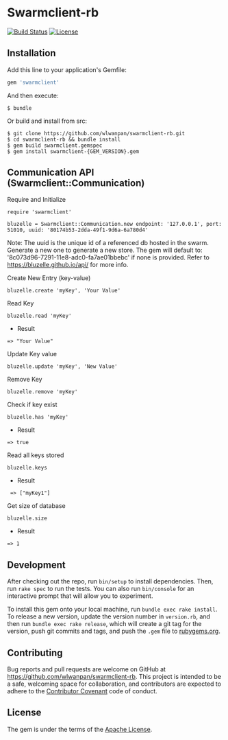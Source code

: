 # Swarmclient-rb

[![Build Status](https://api.travis-ci.org/wlwanpan/swarmclient-rb.png?branch=master)](https://travis-ci.org/wlwanpan/swarmclient-rb)
[![License](https://img.shields.io/badge/License-Apache%202.0-blue.svg)](https://opensource.org/licenses/Apache-2.0)

## Installation

Add this line to your application's Gemfile:

```ruby
gem 'swarmclient'
```

And then execute:

    $ bundle

Or build and install from src:

    $ git clone https://github.com/wlwanpan/swarmclient-rb.git
    $ cd swarmclient-rb && bundle install
    $ gem build swarmclient.gemspec
    $ gem install swarmclient-{GEM_VERSION}.gem

## Communication API (Swarmclient::Communication)

Require and Initialize
```
require 'swarmclient'

bluzelle = Swarmclient::Communication.new endpoint: '127.0.0.1', port: 51010, uuid: '80174b53-2dda-49f1-9d6a-6a780d4'
```

Note: The uuid is the unique id of a referenced db hosted in the swarm.
Generate a new one to generate a new store. The gem will default to:
'8c073d96-7291-11e8-adc0-fa7ae01bbebc' if none is provided.
Refer to https://bluzelle.github.io/api/ for more info.

Create New Entry (key-value)
```
bluzelle.create 'myKey', 'Your Value'
```

Read Key
```
bluzelle.read 'myKey'
```
- Result
```
=> "Your Value"
```

Update Key value
```
bluzelle.update 'myKey', 'New Value'
```

Remove Key
```
bluzelle.remove 'myKey'
```

Check if key exist
```
bluzelle.has 'myKey'
```
- Result
```
=> true
```

Read all keys stored
```
bluzelle.keys
```
- Result
```
 => ["myKey1"]
```

Get size of database
```
bluzelle.size
```
- Result
```
=> 1
```

## Development

After checking out the repo, run `bin/setup` to install dependencies. Then, run `rake spec` to run the tests. You can also run `bin/console` for an interactive prompt that will allow you to experiment.

To install this gem onto your local machine, run `bundle exec rake install`. To release a new version, update the version number in `version.rb`, and then run `bundle exec rake release`, which will create a git tag for the version, push git commits and tags, and push the `.gem` file to [rubygems.org](https://rubygems.org).

## Contributing

Bug reports and pull requests are welcome on GitHub at https://github.com/wlwanpan/swarmclient-rb. This project is intended to be a safe, welcoming space for collaboration, and contributors are expected to adhere to the [Contributor Covenant](http://contributor-covenant.org) code of conduct.

## License

The gem is under the terms of the [Apache License](http://www.apache.org/licenses/).
